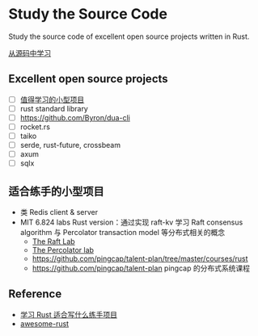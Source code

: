 # Study the Source Code

Study the source code of excellent open source projects written in Rust.  

[从源码中学习](https://boholder.github.io/blogs/learn-from-source-code/)  

## Excellent open source projects

- [ ] [值得学习的小型项目](https://practice-zh.course.rs/elegant-code-base.html)  
- [ ] rust standard library  
- [ ] https://github.com/Byron/dua-cli  
- [ ] rocket.rs  
- [ ] taiko  
- [ ] serde, rust-future, crossbeam  
- [ ] axum  
- [ ] sqlx  

## 适合练手的小型项目

- 类 Redis client & server  
- MIT 6.824 labs Rust version：通过实现 raft-kv 学习 Raft consensus algorithm 与 Percolator transaction model 等分布式相关的概念  
  - [The Raft Lab](https://github.com/pingcap/talent-plan/blob/master/courses/dss/raft/README.md)  
  - [The Percolator lab](https://github.com/pingcap/talent-plan/blob/master/courses/dss/percolator/README.md)  
  - https://github.com/pingcap/talent-plan/tree/master/courses/rust  
  - https://github.com/pingcap/talent-plan pingcap 的分布式系统课程  

## Reference

- [学习 Rust 适合写什么练手项目](https://www.zhihu.com/question/34665842)  
- [awesome-rust](https://github.com/rust-unofficial/awesome-rust)
